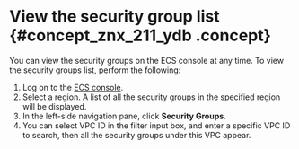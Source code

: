 # View the security group list {#concept_znx_211_ydb .concept}

You can view the security groups on the ECS console at any time. To view the security groups list, perform the following:

1.  Log on to the [ECS console](https://ecs.console.aliyun.com/#/home).
2.  Select a region. A list of all the security groups in the specified region will be displayed.
3.  In the left-side navigation pane, click **Security Groups**.
4.  You can select VPC ID in the filter input box, and enter a specific VPC ID to search, then all the security groups under this VPC appear.

